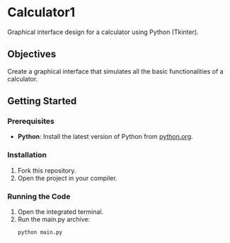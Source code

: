 # Calculator1

Graphical interface design for a calculator using Python (Tkinter).

## Objectives

Create a graphical interface that simulates all the basic functionalities of a calculator.

## Getting Started

### Prerequisites

- **Python**: Install the latest version of Python from [python.org](https://www.python.org/).

### Installation

1. Fork this repository.
2. Open the project in your compiler.

### Running the Code

1. Open the integrated terminal.
2. Run the main.py archive:
   ```
   python main.py
   ```
